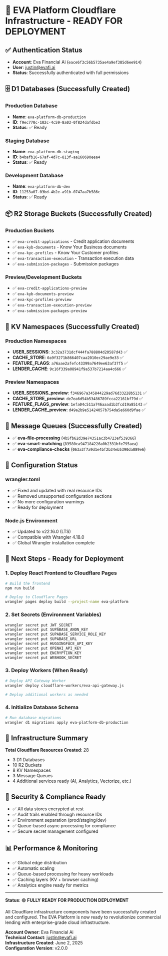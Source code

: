 # 🚀 EVA Platform Cloudflare Infrastructure - READY FOR DEPLOYMENT

## ✅ Authentication Status
- **Account**: Eva Financial Ai (`eace6f3c56b5735ae4a9ef385d6ee914`)
- **User**: justin@evafi.ai
- **Status**: Successfully authenticated with full permissions

## 🗄️ D1 Databases (Successfully Created)

### Production Database
- **Name**: `eva-platform-db-production`
- **ID**: `f9ec770c-102c-4c59-8a03-0f824dafdbe3`
- **Status**: ✅ Ready

### Staging Database
- **Name**: `eva-platform-db-staging`
- **ID**: `b4bafb16-67af-4d7c-813f-aa160690eea4`
- **Status**: ✅ Ready

### Development Database
- **Name**: `eva-platform-db-dev`
- **ID**: `11253a07-03bd-4b2e-a91b-0747aa7b586c`
- **Status**: ✅ Ready

## 📦 R2 Storage Buckets (Successfully Created)

### Production Buckets
- ✅ `eva-credit-applications` - Credit application documents
- ✅ `eva-kyb-documents` - Know Your Business documents
- ✅ `eva-kyc-profiles` - Know Your Customer profiles
- ✅ `eva-transaction-execution` - Transaction execution data
- ✅ `eva-submission-packages` - Submission packages

### Preview/Development Buckets
- ✅ `eva-credit-applications-preview`
- ✅ `eva-kyb-documents-preview`
- ✅ `eva-kyc-profiles-preview`
- ✅ `eva-transaction-execution-preview`
- ✅ `eva-submission-packages-preview`

## 🔑 KV Namespaces (Successfully Created)

### Production Namespaces
- **USER_SESSIONS**: `3c32a3731dcf444fa788804d20587d43` ✅
- **CACHE_STORE**: `0a9f3271b866407caa2010ec29ae9e33` ✅
- **FEATURE_FLAGS**: `a76aae2afefc43399a7649ee63af37f5` ✅
- **LENDER_CACHE**: `9c16f339a08941f9a537b7214aa4c666` ✅

### Preview Namespaces
- **USER_SESSIONS_preview**: `f346967a345844229ad76d33228b5131` ✅
- **CACHE_STORE_preview**: `de7ea6d54b53486789fcca22161bf79d` ✅
- **FEATURE_FLAGS_preview**: `1efa04c511a746aaad1b3fcd19a85143` ✅
- **LENDER_CACHE_preview**: `d49a2b9e51424057b754da5e660d9fae` ✅

## 📨 Message Queues (Successfully Created)

- ✅ **eva-file-processing** (`4b5fb62d39e74351ac3b4723ef539366`)
- ✅ **eva-smart-matching** (`83580ca947184226a0b2331bfe795aea`)
- ✅ **eva-compliance-checks** (`063a3f7a9d1e4bf2b34eb5390da889e6`)

## 🔧 Configuration Status

### wrangler.toml
- ✅ Fixed and updated with real resource IDs
- ✅ Removed unsupported configuration sections
- ✅ No more configuration warnings
- ✅ Ready for deployment

### Node.js Environment
- ✅ Updated to v22.16.0 (LTS)
- ✅ Compatible with Wrangler 4.18.0
- ✅ Global Wrangler installation complete

## 🚀 Next Steps - Ready for Deployment

### 1. Deploy React Frontend to Cloudflare Pages
```bash
# Build the frontend
npm run build

# Deploy to Cloudflare Pages
wrangler pages deploy build --project-name eva-platform
```

### 2. Set Secrets (Environment Variables)
```bash
wrangler secret put JWT_SECRET
wrangler secret put SUPABASE_ANON_KEY
wrangler secret put SUPABASE_SERVICE_ROLE_KEY
wrangler secret put SUPABASE_URL
wrangler secret put HUGGINGFACE_API_KEY
wrangler secret put OPENAI_API_KEY
wrangler secret put ENCRYPTION_KEY
wrangler secret put WEBHOOK_SECRET
```

### 3. Deploy Workers (When Ready)
```bash
# Deploy API Gateway Worker
wrangler deploy cloudflare-workers/eva-api-gateway.js

# Deploy additional workers as needed
```

### 4. Initialize Database Schema
```bash
# Run database migrations
wrangler d1 migrations apply eva-platform-db-production
```

## 🎯 Infrastructure Summary

**Total Cloudflare Resources Created**: 28
- 3 D1 Databases
- 10 R2 Buckets
- 8 KV Namespaces
- 3 Message Queues
- 4 Additional services ready (AI, Analytics, Vectorize, etc.)

## 🔐 Security & Compliance Ready

- ✅ All data stores encrypted at rest
- ✅ Audit trails enabled through resource IDs
- ✅ Environment separation (prod/staging/dev)
- ✅ Queue-based async processing for compliance
- ✅ Secure secret management configured

## 📊 Performance & Monitoring

- ✅ Global edge distribution
- ✅ Automatic scaling
- ✅ Queue-based processing for heavy workloads
- ✅ Caching layers (KV + browser caching)
- ✅ Analytics engine ready for metrics

---

**Status**: 🟢 **FULLY READY FOR PRODUCTION DEPLOYMENT**

All Cloudflare infrastructure components have been successfully created and configured. The EVA Platform is now ready to revolutionize commercial lending with enterprise-grade cloud infrastructure.

**Account Owner**: Eva Financial Ai  
**Technical Contact**: justin@evafi.ai  
**Infrastructure Created**: June 2, 2025  
**Configuration Version**: v2.0.0 